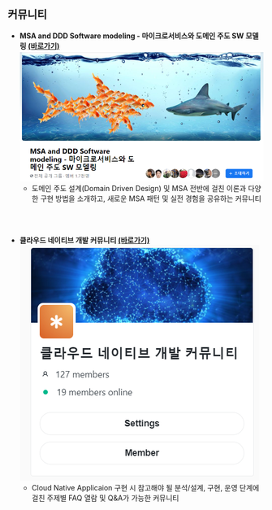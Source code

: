 ## 커뮤니티

* **MSA and DDD Software modeling - 마이크로서비스와 도메인 주도 SW 모델링 <a href="https://www.facebook.com/groups/cloudswmoding/" target="_blank">(바로가기)</a>**
    ![](/img/05_Community/06/img_facebook.png)
    - 도메인 주도 설계(Domain Driven Design) 및 MSA 전반에 걸친 이론과 다양한 구현 방법을 소개하고, 새로운 MSA 패턴 및 실전 경험을 공유하는 커뮤니티
<br/>
<br/>

* **클라우드 네이티브 개발 커뮤니티 <a href="https://spectrum.chat/cna-assessment/operator?tab=posts" target="_blank">(바로가기)</a>**
    ![](/img/05_Community/06/img_spectrum.png)
    - Cloud Native Applicaion 구현 시 참고해야 될 분석/설계, 구현, 운영 단계에 걸친 주제별 FAQ 열람 및 Q&A가 가능한 커뮤니티

